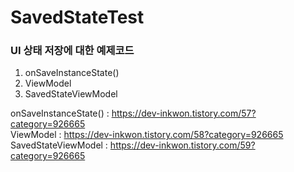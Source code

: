 # SavedStateTest

### UI 상태 저장에 대한 예제코드
1. onSaveInstanceState()
2. ViewModel
3. SavedStateViewModel

onSaveInstanceState() : https://dev-inkwon.tistory.com/57?category=926665<br/>
ViewModel : https://dev-inkwon.tistory.com/58?category=926665<br/>
SavedStateViewModel : https://dev-inkwon.tistory.com/59?category=926665<br/>
